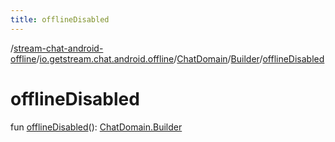 ```yaml
---
title: offlineDisabled
---
```

/[stream-chat-android-offline](../../../index.md)/[io.getstream.chat.android.offline](../../index.md)/[ChatDomain](../index.md)/[Builder](index.md)/[offlineDisabled](offlineDisabled.md)  
  
  
  
# offlineDisabled  
fun [offlineDisabled](offlineDisabled.md)(): [ChatDomain.Builder](index.md)
